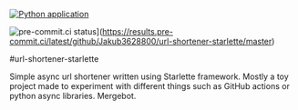 [![Python application](https://github.com/Jakub3628800/url-shortener-starlette/actions/workflows/python-app.yml/badge.svg?branch=master)](https://github.com/Jakub3628800/url-shortener-starlette/actions/workflows/python-app.yml)

![pre-commit.ci status](https://results.pre-commit.ci/badge/github/Jakub3628800/url-shortener-starlette/master.svg)](https://results.pre-commit.ci/latest/github/Jakub3628800/url-shortener-starlette/master)

#url-shortener-starlette

Simple async url shortener written using Starlette framework. Mostly a toy project made to experiment with different
things such as GitHub actions or python async libraries.
Mergebot.
